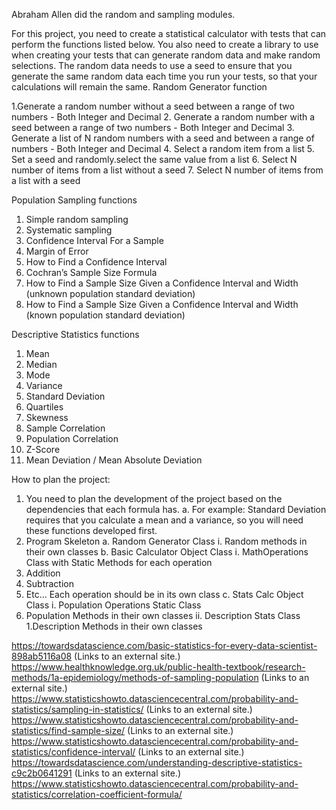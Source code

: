 
Abraham Allen did the random and sampling modules.







For this project, you need to create a statistical calculator with tests that can perform the functions listed below. You also need to create a library to use when creating your tests that can generate random data and make random selections. The random data needs to use a seed to ensure that you generate the same random data each time you run your tests, so that your calculations will remain the same. 
Random Generator function

1.Generate a random number without a seed between a range of two numbers - Both Integer and Decimal
2. Generate a random number with a seed between a range of two numbers - Both Integer and Decimal
3. Generate a list of N random numbers with a seed and between a range of numbers - Both Integer and Decimal
4. Select a random item from a list
5. Set a seed and randomly.select the same value from a list
6. Select N number of items from a list without a seed
7. Select N number of items from a list with a seed

Population Sampling functions
1. Simple random sampling 
2. Systematic sampling
3. Confidence Interval For a Sample
4. Margin of Error
5. How to Find a Confidence Interval
6. Cochran’s Sample Size Formula
7. How to Find a Sample Size Given a Confidence Interval and Width (unknown population standard deviation)
8. How to Find a Sample Size Given a Confidence Interval and Width (known population standard deviation)



Descriptive Statistics functions
1. Mean
2. Median
3. Mode
4. Variance
5. Standard Deviation
6. Quartiles
7. Skewness
8. Sample Correlation
9. Population Correlation
10. Z-Score
11. Mean Deviation / Mean Absolute Deviation

How to plan the project:
1. You need to plan the development of the project based on the dependencies that each formula has.
a. For example: Standard Deviation requires that you calculate a mean and a variance, so you will need these functions developed first.
2. Program Skeleton 
a.  Random Generator Class
i. Random methods in their own classes
b.  Basic Calculator Object Class
i.  MathOperations Class with Static Methods for each operation
1.  Addition
2.  Subtraction
3.  Etc… Each operation should be in its own class
c.  Stats Calc Object Class
i. Population Operations Static Class
1.  Population Methods in their own classes
ii.  Description Stats Class
1.Description Methods in their own classes



https://towardsdatascience.com/basic-statistics-for-every-data-scientist-898ab5116a08 (Links to an external site.) 
https://www.healthknowledge.org.uk/public-health-textbook/research-methods/1a-epidemiology/methods-of-sampling-population (Links to an external site.) 
https://www.statisticshowto.datasciencecentral.com/probability-and-statistics/sampling-in-statistics/ (Links to an external site.) 
https://www.statisticshowto.datasciencecentral.com/probability-and-statistics/find-sample-size/ (Links to an external site.) 
https://www.statisticshowto.datasciencecentral.com/probability-and-statistics/confidence-interval/ (Links to an external site.) 
https://towardsdatascience.com/understanding-descriptive-statistics-c9c2b0641291 (Links to an external site.) 
https://www.statisticshowto.datasciencecentral.com/probability-and-statistics/correlation-coefficient-formula/
